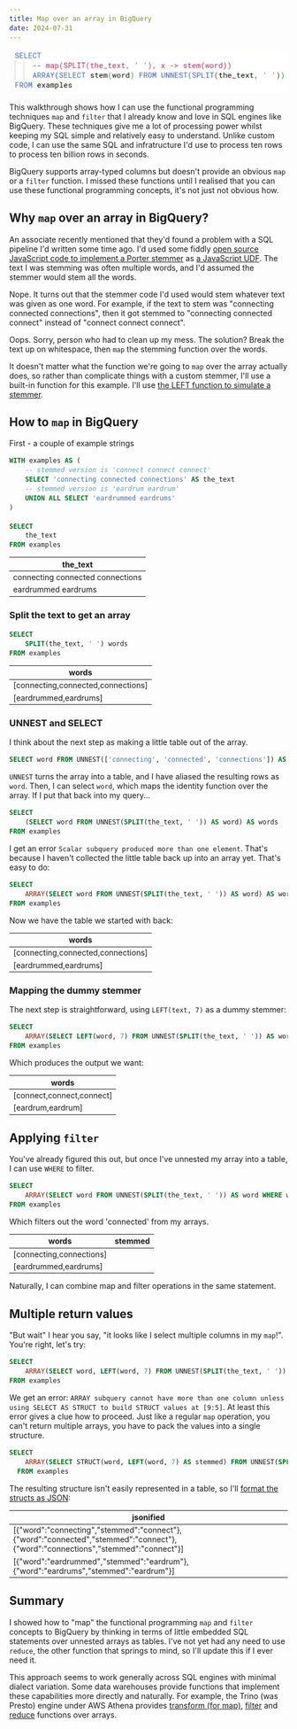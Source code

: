 ```yaml
---
title: Map over an array in BigQuery
date: 2024-07-31
---
```


![SQL snippet for map explained in post](./assets/map_sql.webp)

This walkthrough shows how I can use the functional programming techniques `map` and `filter` that I already know and love in SQL engines like BigQuery. These techniques give me a lot of processing power whilst keeping my SQL simple and relatively easy to understand. Unlike custom code, I can use the same SQL and infratructure I'd use to process ten rows to process ten billion rows in seconds.

<!-- more -->

BigQuery supports array-typed columns but doesn't provide an obvious `map` or a `filter` function. I missed these functions until I realised that you can use these functional programming concepts, it's not just not obvious how.

## Why `map` over an array in BigQuery?

An associate recently mentioned that they'd found a problem with a SQL pipeline I'd written some time ago. I'd used some fiddly [open source JavaScript code to implement a Porter stemmer](https://github.com/kristopolous/Porter-Stemmer/blob/master/PorterStemmer1980.js) as [a JavaScript UDF](https://cloud.google.com/bigquery/docs/user-defined-functions#javascript-udf-structure). The text I was stemming was often multiple words, and I'd assumed the stemmer would stem all the words.

Nope. It turns out that the stemmer code I'd used would stem whatever text was given as one word. For example, if the text to stem was "connecting connected connections", then it got stemmed to "connecting connected connect" instead of
"connect connect connect".

Oops. Sorry, person who had to clean up my mess. The solution? Break the text up on whitespace, then `map` the stemming function over the words.

It doesn't matter what the function we're going to `map` over the array actually does, so rather than complicate things with a custom stemmer, I'll use a built-in function for this example. I'll use [the LEFT function to simulate a stemmer](https://cloud.google.com/bigquery/docs/reference/standard-sql/string_functions#left).

## How to `map` in BigQuery

First - a couple of example strings

```sql
WITH examples AS (
    -- stemmed version is 'connect connect connect'
    SELECT 'connecting connected connections' AS the_text
    -- stemmed version is 'eardrum eardrum'
    UNION ALL SELECT 'eardrummed eardrums'
)

SELECT
    the_text
FROM examples
```

|the_text|
|--------|
|connecting connected connections|
|eardrummed eardrums|


### Split the text to get an array

```sql
SELECT
    SPLIT(the_text, ' ') words
FROM examples
```

|words|
|-----|
|[connecting,connected,connections]|
|[eardrummed,eardrums]|

### UNNEST and SELECT

I think about the next step as making a little table out of the array.

```sql
SELECT word FROM UNNEST(['connecting', 'connected', 'connections']) AS word
```

`UNNEST` turns the array into a table, and I have aliased the resulting rows as `word`. Then, I can select `word`, which maps the identity function over the array. If I put that back into my query...

```sql
SELECT
    (SELECT word FROM UNNEST(SPLIT(the_text, ' ')) AS word) AS words
FROM examples
```

I get an error `Scalar subquery produced more than one element`. That's because I haven't collected the little table back up into an array yet. That's easy to do:

```sql
SELECT
    ARRAY(SELECT word FROM UNNEST(SPLIT(the_text, ' ')) AS word) AS words
FROM examples
```

Now we have the table we started with back:

|words|
|-----|
|[connecting,connected,connections]|
|[eardrummed,eardrums]|

### Mapping the dummy stemmer

The next step is straightforward, using `LEFT(text, 7)` as a dummy stemmer:

```sql
SELECT
    ARRAY(SELECT LEFT(word, 7) FROM UNNEST(SPLIT(the_text, ' ')) AS word) AS words
FROM examples
```

Which produces the output we want:

|words|
|-----|
|[connect,connect,connect]|
|[eardrum,eardrum]|

## Applying `filter`

You've already figured this out, but once I've unnested my array into a table, I can use `WHERE` to filter.

```sql
SELECT
    ARRAY(SELECT word FROM UNNEST(SPLIT(the_text, ' ')) AS word WHERE word != 'connected') AS words
FROM examples
```

Which filters out the word 'connected' from my arrays.

|words|stemmed|
|-----|-------|
|[connecting,connections]|
|[eardrummed,eardrums]|

Naturally, I can combine map and filter operations in the same statement.

## Multiple return values

"But wait" I hear you say, "it looks like I select multiple columns in my `map`!". You're right, let's try:

```sql
SELECT
    ARRAY(SELECT word, LEFT(word, 7) FROM UNNEST(SPLIT(the_text, ' ')) AS word) AS words
FROM examples
```

We get an error: `ARRAY subquery cannot have more than one column unless using SELECT AS STRUCT to build STRUCT values at [9:5]`. At least this error gives a clue how to proceed. Just like a regular `map` operation, you can't return multiple arrays, you have to pack the values into a single structure.

```sql
SELECT
    ARRAY(SELECT STRUCT(word, LEFT(word, 7) AS stemmed) FROM UNNEST(SPLIT(the_text, ' ')) AS word) AS words
  FROM examples
```

The resulting structure isn't easily represented in a table, so I'll [format the structs as JSON](https://cloud.google.com/bigquery/docs/reference/standard-sql/json_functions#to_json_string):

|jsonified|
|---------|
|[{"word":"connecting","stemmed":"connect"},{"word":"connected","stemmed":"connect"},{"word":"connections","stemmed":"connect"}]|
|[{"word":"eardrummed","stemmed":"eardrum"},{"word":"eardrums","stemmed":"eardrum"}]|

## Summary

I showed how to "map" the functional programming `map` and `filter` concepts to BigQuery by thinking in terms of little embedded SQL statements over unnested arrays as tables. I've not yet had any need to use `reduce`, the other function that springs to mind, so I'll update this if I ever need it.

This approach seems to work generally across SQL engines with minimal dialect variation. Some data warehouses provide functions that implement these capabilities more directly and naturally. For example, the Trino (was Presto) engine under AWS Athena provides [transform (for map)](https://trino.io/docs/current/functions/array.html#transform), [filter](https://trino.io/docs/current/functions/array.html#filter) and [reduce](https://trino.io/docs/current/functions/array.html#reduce) functions over arrays.